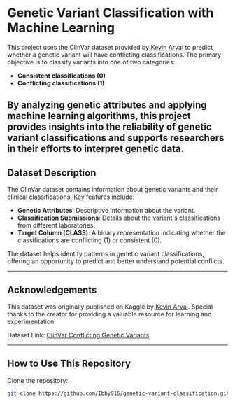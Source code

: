 # Genetic Variant Classification with Machine Learning

This project uses the ClinVar dataset provided by [Kevin Arvai](https://www.kaggle.com/datasets/kevinarvai/clinvar-conflicting/) to predict whether a genetic variant will have conflicting classifications. The primary objective is to classify variants into one of two categories:
- **Consistent classifications (0)**
- **Conflicting classifications (1)**

By analyzing genetic attributes and applying machine learning algorithms, this project provides insights into the reliability of genetic variant classifications and supports researchers in their efforts to interpret genetic data.
---

## Dataset Description
The ClinVar dataset contains information about genetic variants and their clinical classifications. Key features include:

- **Genetic Attributes**: Descriptive information about the variant.
- **Classification Submissions**: Details about the variant's classifications from different laboratories.
- **Target Column (CLASS)**: A binary representation indicating whether the classifications are conflicting (1) or consistent (0).

The dataset helps identify patterns in genetic variant classifications, offering an opportunity to predict and better understand potential conflicts.


---


## Acknowledgements
This dataset was originally published on Kaggle by [Kevin Arvai](https://www.kaggle.com/datasets/kevinarvai/clinvar-conflicting/). Special thanks to the creator for providing a valuable resource for learning and experimentation.

Dataset Link: [ClinVar Conflicting Genetic Variants](https://www.kaggle.com/datasets/kevinarvai/clinvar-conflicting/)

---

## How to Use This Repository
Clone the repository:
   ```bash
   git clone https://github.com/Ibby916/genetic-variant-classification.git


